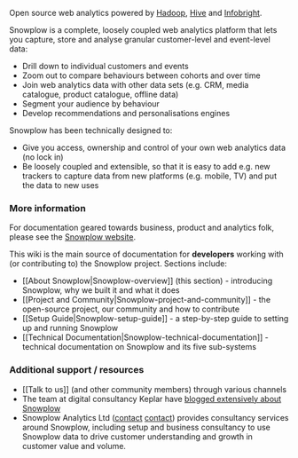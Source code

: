 Open source web analytics powered by [Hadoop](http://hadoop.apache.org/), [Hive](http://hive.apache.org/) and [Infobright](http://www.infobright.org/).

Snowplow is a complete, loosely coupled web analytics platform that lets you capture, store and analyse granular customer-level and event-level data:

* Drill down to individual customers and events
* Zoom out to compare behaviours between cohorts and over time
* Join web analytics data with other data sets (e.g. CRM, media catalogue, product catalogue, offline data)
* Segment your audience by behaviour
* Develop recommendations and personalisations engines

Snowplow has been technically designed to:

* Give you access, ownership and control of your own web analytics data (no lock in)
* Be loosely coupled and extensible, so that it is easy to add e.g. new trackers to capture data from new platforms (e.g. mobile, TV) and put the data to new uses

### More information

For documentation geared towards business, product and analytics folk, please see the [Snowplow website](http://snowplowanalytics.com).

This wiki is the main source of documentation for **developers** working with (or contributing to) the Snowplow project. Sections include:
* [[About Snowplow|Snowplow-overview]] (this section) - introducing Snowplow, why we built it and what it does
* [[Project and Community|Snowplow-project-and-community]] - the open-source project, our community and how to contribute
* [[Setup Guide|Snowplow-setup-guide]] - a step-by-step guide to setting up and running Snowplow
* [[Technical Documentation|Snowplow-technical-documentation]] - technical documentation on Snowplow and its five sub-systems

### Additional support / resources

* [[Talk to us]] (and other community members) through various channels
* The team at digital consultancy Keplar have [blogged extensively about Snowplow](http://www.keplarllp.com/blog/category/snowplow)  
* Snowplow Analytics Ltd ([contact] [contact]) provides consultancy services around Snowplow, including setup and business consultancy to use Snowplow data to drive customer understanding and growth in customer value and volume. 

[contact]: mailto:services@snowplowanalytics.com